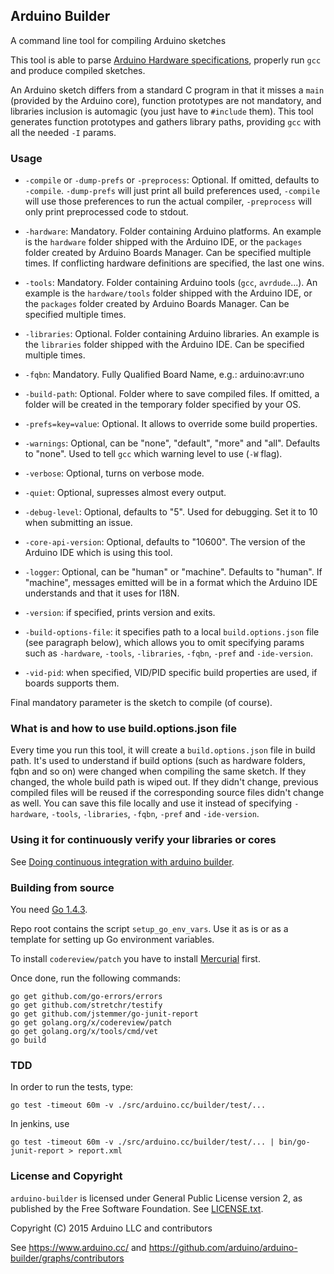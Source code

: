 ## Arduino Builder

A command line tool for compiling Arduino sketches

This tool is able to parse [Arduino Hardware specifications](https://github.com/arduino/Arduino/wiki/Arduino-IDE-1.5-3rd-party-Hardware-specification), properly run `gcc` and produce compiled sketches.

An Arduino sketch differs from a standard C program in that it misses a `main` (provided by the Arduino core), function prototypes are not mandatory, and libraries inclusion is automagic (you just have to `#include` them).
This tool generates function prototypes and gathers library paths, providing `gcc` with all the needed `-I` params.

### Usage

* `-compile` or `-dump-prefs` or `-preprocess`: Optional. If omitted, defaults to `-compile`. `-dump-prefs` will just print all build preferences used, `-compile` will use those preferences to run the actual compiler, `-preprocess` will only print preprocessed code to stdout.

* `-hardware`: Mandatory. Folder containing Arduino platforms. An example is the `hardware` folder shipped with the Arduino IDE, or the `packages` folder created by Arduino Boards Manager. Can be specified multiple times. If conflicting hardware definitions are specified, the last one wins.

* `-tools`: Mandatory. Folder containing Arduino tools (`gcc`, `avrdude`...). An example is the `hardware/tools` folder shipped with the Arduino IDE, or the `packages` folder created by Arduino Boards Manager. Can be specified multiple times.

* `-libraries`: Optional. Folder containing Arduino libraries. An example is the `libraries` folder shipped with the Arduino IDE. Can be specified multiple times.

* `-fqbn`: Mandatory. Fully Qualified Board Name, e.g.: arduino:avr:uno

* `-build-path`: Optional. Folder where to save compiled files. If omitted, a folder will be created in the temporary folder specified by your OS.

* `-prefs=key=value`: Optional. It allows to override some build properties.

* `-warnings`: Optional, can be "none", "default", "more" and "all". Defaults to "none". Used to tell `gcc` which warning level to use (`-W` flag).

* `-verbose`: Optional, turns on verbose mode.

* `-quiet`: Optional, supresses almost every output.

* `-debug-level`: Optional, defaults to "5". Used for debugging. Set it to 10 when submitting an issue.

* `-core-api-version`: Optional, defaults to "10600". The version of the Arduino IDE which is using this tool.

* `-logger`: Optional, can be "human" or "machine". Defaults to "human". If "machine", messages emitted will be in a format which the Arduino IDE understands and that it uses for I18N.

* `-version`: if specified, prints version and exits.

* `-build-options-file`: it specifies path to a local `build.options.json` file (see paragraph below), which allows you to omit specifying params such as `-hardware`, `-tools`, `-libraries`, `-fqbn`, `-pref` and `-ide-version`.

* `-vid-pid`: when specified, VID/PID specific build properties are used, if boards supports them.

Final mandatory parameter is the sketch to compile (of course).

### What is and how to use build.options.json file

Every time you run this tool, it will create a `build.options.json` file in build path. It's used to understand if build options (such as hardware folders, fqbn and so on) were changed when compiling the same sketch.
If they changed, the whole build path is wiped out. If they didn't change, previous compiled files will be reused if the corresponding source files didn't change as well.
You can save this file locally and use it instead of specifying `-hardware`, `-tools`, `-libraries`, `-fqbn`, `-pref` and `-ide-version`.

### Using it for continuously verify your libraries or cores

See [Doing continuous integration with arduino builder](https://github.com/arduino/arduino-builder/wiki/Doing-continuous-integration-with-arduino-builder/).

### Building from source

You need [Go 1.4.3](https://golang.org/dl/#go1.4.3).

Repo root contains the script `setup_go_env_vars`. Use it as is or as a template for setting up Go environment variables.

To install `codereview/patch` you have to install [Mercurial](https://www.mercurial-scm.org/) first.

Once done, run the following commands:

```
go get github.com/go-errors/errors
go get github.com/stretchr/testify
go get github.com/jstemmer/go-junit-report
go get golang.org/x/codereview/patch
go get golang.org/x/tools/cmd/vet
go build
```

### TDD

In order to run the tests, type:

```
go test -timeout 60m -v ./src/arduino.cc/builder/test/...
```

In jenkins, use
```
go test -timeout 60m -v ./src/arduino.cc/builder/test/... | bin/go-junit-report > report.xml
```

### License and Copyright

`arduino-builder` is licensed under General Public License version 2, as published by the Free Software Foundation. See [LICENSE.txt](LICENSE.txt).

Copyright (C) 2015 Arduino LLC and contributors

See https://www.arduino.cc/ and https://github.com/arduino/arduino-builder/graphs/contributors
